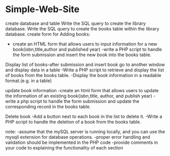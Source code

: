 # Simple-Web-Site

create database and table
Write the SQL query to create the library database.
Write the SQL query to create the books table within the library database.
create form for Adding books:
- create an HTML form that allows users to input information for a new book(isbn,title,author and published year)
-write a PHP script to handle the form submission and insert the new book into the books table.

Display list of books-after submission and insert book go to another window and display data in a table
-Write a PHP script to retrieve and display the list of books from the books table.
-Display the book information in a readable format.(e.g. in a table)

update book information
-create an html form that allows users to update the information of an existing book(isbn,title, author, and publish year)
-write a php script to handle the form submission and update the corresponding record in the books table.

Delete book
-Add a button next to each book in the list to delete it.
-Write a PHP script to handle the deletion of a book from the books table.

note:
-assume that the mySQL server is running locally, and you can use the mysqli extension for database operations.
-proper error handling and validation should be implemented in the PHP code
-provide comments in your code to explaining the functionality of each section
